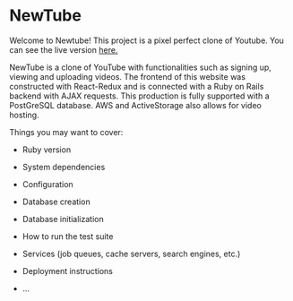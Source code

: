 # NewTube

Welcome to Newtube! This project is a pixel perfect clone of Youtube. You can see the live version [here.](https://new-tube-1.herokuapp.com/#/)

NewTube is a clone of YouTube with functionalities such as signing up, viewing and uploading videos. The frontend of this website was constructed with React-Redux and is connected with a Ruby on Rails backend with AJAX requests. This production is fully supported with a PostGreSQL database. AWS and ActiveStorage also allows for video hosting.

Things you may want to cover:

* Ruby version

* System dependencies

* Configuration

* Database creation

* Database initialization

* How to run the test suite

* Services (job queues, cache servers, search engines, etc.)

* Deployment instructions

* ...
